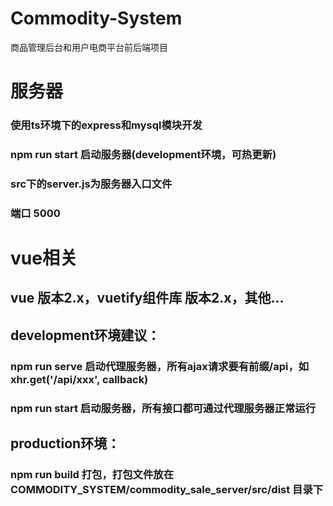 # Commodity-System
商品管理后台和用户电商平台前后端项目



# 服务器
### 使用ts环境下的express和mysql模块开发
### npm run start 启动服务器(development环境，可热更新)
### src下的server.js为服务器入口文件
### 端口 5000

# vue相关
## vue 版本2.x，vuetify组件库 版本2.x，其他...
## development环境建议：
### npm run serve 启动代理服务器，所有ajax请求要有前缀/api，如 xhr.get('/api/xxx', callback)
### npm run start 启动服务器，所有接口都可通过代理服务器正常运行
## production环境：
### npm run build 打包，打包文件放在 COMMODITY_SYSTEM/commodity_sale_server/src/dist 目录下
